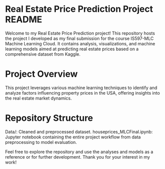# Real Estate Price Prediction Project README
Welcome to my Real Estate Price Prediction project! This repository hosts the project I developed as my final submission for the course IS597-MLC Machine Learning Cloud. It contains analysis, visualizations, and machine learning models aimed at predicting real estate prices based on a comprehensive dataset from Kaggle.

# Project Overview
This project leverages various machine learning techniques to identify and analyze factors influencing property prices in the USA, offering insights into the real estate market dynamics.

# Repository Structure
Data/: Cleaned and preprocessed dataset.
houseprices_MLCFinal.ipynb: Jupyter notebook containing the entire project workflow from data preprocessing to model evaluation.

Feel free to explore the repository and use the analyses and models as a reference or for further development. Thank you for your interest in my work!
